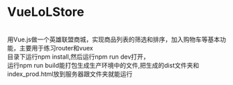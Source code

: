 # VueLoLStore
<br>用Vue.js做一个英雄联盟商城，实现商品列表的筛选和排序，加入购物车等基本功能，主要用于练习router和vuex
<br>目录下运行npm install,然后运行npm run dev打开，
<br>运行npm run build能打包生成生产环境中的文件,把生成的dist文件夹和index_prod.html放到服务器跟文件夹就能运行
